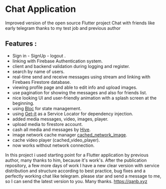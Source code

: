 
# Chat Application

Improved version of the open source Flutter project
Chat with friends like early telegram
thanks to my test job and previous author


## Features : 

- Sign in - SignUp - logout .
- linking with Firebase Authentication system.
- client and backend validation during logging and register.
- search by name of users.
- real-time send and receive messages using stream and linking with Firebaes Firestore database.
- viewing profile page and able to edit info and upload images.
- use pagination for showing the messages and also for friends list.
- nice looking UI and user-friendly animation with a splash screen at the beginning.
- using [Bloc](https://bloclibrary.dev/) for state management.
- using [Get-it](https://pub.dev/packages/get_it) as a Service Locator for dependency injection.
- added media messages, video, images, player.
- upload media to firestore account.
- cash all media and messages by [Hive](https://pub.dev/packages/hive).
- image network cache manager [cached_network_image](https://pub.dev/packages/cached_network_image).
- cache video player (cached_video_player).
- now works without network connection.


In this project i used starting point for a Flutter application by previous author, many thanks to him, because it's work's.
After the publication repository, a few more days of work I have a new clear version with service distribution and structure according to best practice, bug fixes and a perfectly working chat like telegram. please star and send a message to me, so I can send the latest version to you. Many thanks. 
https://qanb.xyz
